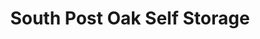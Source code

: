---
title: "South Post Oak Self Storage"
url: /houston/south-post-oak-self-storage/
shop: Mieten
---